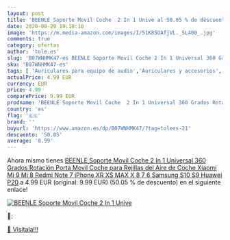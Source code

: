 ```yaml
---
layout: post
title: 'BEENLE Soporte Movil Coche  2 In 1 Unive al 50.05 % de descuento'
date: 2020-08-29 19:18:10
image: 'https://m.media-amazon.com/images/I/51K85OAfjVL._SL400_.jpg'
comments: true
category: ofertas
author: 'tole.es'
slug: 'B07WNHMK47-es BEENLE Soporte Movil Coche 2 In 1 Universal 360 Grados...'
sku: 'B07WNHMK47-es'
tags: [ 'Auriculares para equipo de audio','Auriculares y accesorios','Electrónica','Electrónica para moto','Electrónica para vehículos','Soportes para moto','iphone', ]
actualPrice: 4.99 EUR
currency: EUR
price: 4.99
comparePrice: 9.99 EUR
prodname: 'BEENLE Soporte Movil Coche  2 In 1 Universal 360 Grados Rotación Porta Movil Coche para Rejillas del Aire de Coche Xiaomi Mi 9 Mi 8 Redmi Note 7 iPhone XR XS MAX X 8 7 6 Samsung S10 S9 Huawei P20'
country: 'es'
flag: '🇪🇸'
brand: ''
buyurl: 'https://www.amazon.es/dp/B07WNHMK47/?tag=tolees-21'
descuento: '50.05'
average: '8.99'
---
```


Ahora mismo tienes [BEENLE Soporte Movil Coche  2 In 1 Universal 360 Grados Rotación Porta Movil Coche para Rejillas del Aire de Coche Xiaomi Mi 9 Mi 8 Redmi Note 7 iPhone XR XS MAX X 8 7 6 Samsung S10 S9 Huawei P20](https://www.amazon.es/dp/B07WNHMK47/?tag=tolees-21) a 4.99 EUR (original: 9.99 EUR) (50.05 %  de descuento) en el siguiente enlace!

[![BEENLE Soporte Movil Coche  2 In 1 Unive](https://m.media-amazon.com/images/I/51K85OAfjVL._SL400_.jpg)](https://www.amazon.es/dp/B07WNHMK47/?tag=tolees-21)

🔎:


[🛒 Visítala!!!](https://www.amazon.es/dp/B07WNHMK47/?tag=tolees-21)
